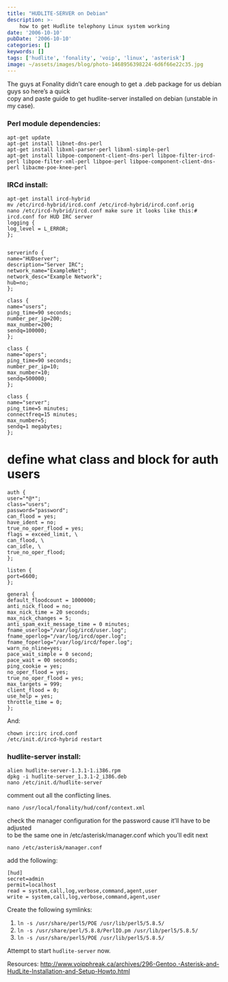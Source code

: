 ```yaml
---
title: "HUDLITE-SERVER on Debian"
description: >-
    how to get Hudlite telephony Linux system working
date: '2006-10-10'
pubDate: '2006-10-10'
categories: []
keywords: []
tags: ['hudlite', 'fonality', 'voip', 'linux', 'asterisk']
image: ~/assets/images/blog/photo-1468956398224-6d6f66e22c35.jpg
---
```


The guys at Fonality didn’t care enough to get a .deb package for us debian guys so here’s a quick  
copy and paste guide to get hudlite-server installed on debian (unstable in my case).

### Perl module dependencies:

```
apt-get update  
apt-get install libnet-dns-perl  
apt-get install libxml-parser-perl libxml-simple-perl  
apt-get install libpoe-component-client-dns-perl libpoe-filter-ircd-perl libpoe-filter-xml-perl libpoe-perl libpoe-component-client-dns-perl libacme-poe-knee-perl  
```

### IRCd install:

```
apt-get install ircd-hybrid  
mv /etc/ircd-hybrid/ircd.conf /etc/ircd-hybrid/ircd.conf.orig  
nano /etc/ircd-hybrid/ircd.conf make sure it looks like this:# ircd.conf for HUD IRC server  
logging {  
log_level = L_ERROR;  
};


serverinfo {  
name="HUDserver";  
description="Server IRC";  
network_name="ExampleNet";  
network_desc="Example Network";  
hub=no;  
};

class {  
name="users";  
ping_time=90 seconds;  
number_per_ip=200;  
max_number=200;  
sendq=100000;  
};

class {  
name="opers";  
ping_time=90 seconds;  
number_per_ip=10;  
max_number=10;  
sendq=500000;  
};

class {  
name="server";  
ping_time=5 minutes;  
connectfreq=15 minutes;  
max_number=5;  
sendq=1 megabytes;  
};
```

# define what class and block for auth users

```
auth {  
user="*@*";  
class="users";  
password="password";  
can_flood = yes;  
have_ident = no;  
true_no_oper_flood = yes;  
flags = exceed_limit, \  
can_flood, \  
can_idle, \  
true_no_oper_flood;  
};

listen {  
port=6600;  
};

general {  
default_floodcount = 1000000;  
anti_nick_flood = no;  
max_nick_time = 20 seconds;  
max_nick_changes = 5;  
anti_spam_exit_message_time = 0 minutes;  
fname_userlog="/var/log/ircd/user.log";  
fname_operlog="/var/log/ircd/oper.log";  
fname_foperlog="/var/log/ircd/foper.log";  
warn_no_nline=yes;  
pace_wait_simple = 0 second;  
pace_wait = 00 seconds;  
ping_cookie = yes;  
no_oper_flood = yes;  
true_no_oper_flood = yes;  
max_targets = 999;  
client_flood = 0;  
use_help = yes;  
throttle_time = 0;  
};
```

And:

```
chown irc:irc ircd.conf  
/etc/init.d/ircd-hybrid restart  
```

### hudlite-server install:  

```
alien hudlite-server-1.3.1-1.i386.rpm  
dpkg -i hudlite-server_1.3.1-2_i386.deb  
nano /etc/init.d/hudlite-server  
```

comment out all the conflicting lines.  

```
nano /usr/local/fonality/hud/conf/context.xml  
```

check the manager configuration for the password cause it’ll have to be adjusted  
to be the same one in /etc/asterisk/manager.conf which you'll edit next  

```
nano /etc/asterisk/manager.conf  
```

add the following:  

```
[hud]  
secret=admin  
permit=localhost  
read = system,call,log,verbose,command,agent,user  
write = system,call,log,verbose,command,agent,user  
```

Create the following symlinks:  
1. `ln -s /usr/share/perl5/POE /usr/lib/perl5/5.8.5/`
2. `ln -s /usr/share/perl/5.8.8/PerlIO.pm /usr/lib/perl5/5.8.5/  `
3. `ln -s /usr/share/perl5/POE /usr/lib/perl5/5.8.5/`

Attempt to start `hudlite-server` now.  

Resources: http://www.voipphreak.ca/archives/296-Gentoo,-Asterisk-and-HudLite-Installation-and-Setup-Howto.html